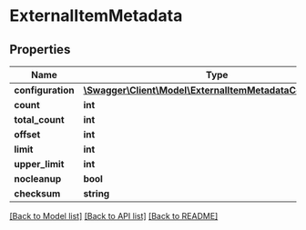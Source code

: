 # ExternalItemMetadata

## Properties
Name | Type | Description | Notes
------------ | ------------- | ------------- | -------------
**configuration** | [**\Swagger\Client\Model\ExternalItemMetadataConfiguration**](ExternalItemMetadataConfiguration.md) |  | [optional] 
**count** | **int** |  | [optional] 
**total_count** | **int** |  | [optional] 
**offset** | **int** |  | [optional] 
**limit** | **int** |  | [optional] 
**upper_limit** | **int** |  | [optional] 
**nocleanup** | **bool** |  | [optional] 
**checksum** | **string** |  | [optional] 

[[Back to Model list]](../README.md#documentation-for-models) [[Back to API list]](../README.md#documentation-for-api-endpoints) [[Back to README]](../README.md)



